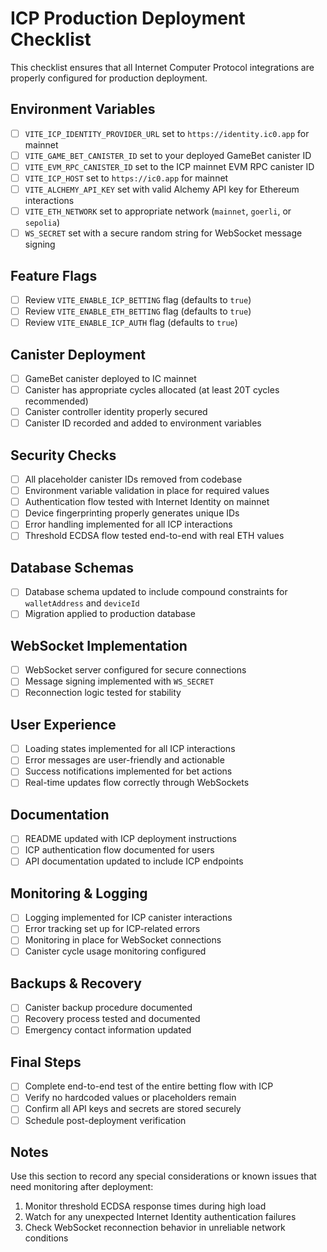 # ICP Production Deployment Checklist

This checklist ensures that all Internet Computer Protocol integrations are properly configured for production deployment.

## Environment Variables

- [ ] `VITE_ICP_IDENTITY_PROVIDER_URL` set to `https://identity.ic0.app` for mainnet
- [ ] `VITE_GAME_BET_CANISTER_ID` set to your deployed GameBet canister ID
- [ ] `VITE_EVM_RPC_CANISTER_ID` set to the ICP mainnet EVM RPC canister ID
- [ ] `VITE_ICP_HOST` set to `https://ic0.app` for mainnet
- [ ] `VITE_ALCHEMY_API_KEY` set with valid Alchemy API key for Ethereum interactions
- [ ] `VITE_ETH_NETWORK` set to appropriate network (`mainnet`, `goerli`, or `sepolia`)
- [ ] `WS_SECRET` set with a secure random string for WebSocket message signing

## Feature Flags

- [ ] Review `VITE_ENABLE_ICP_BETTING` flag (defaults to `true`)
- [ ] Review `VITE_ENABLE_ETH_BETTING` flag (defaults to `true`)
- [ ] Review `VITE_ENABLE_ICP_AUTH` flag (defaults to `true`)

## Canister Deployment

- [ ] GameBet canister deployed to IC mainnet
- [ ] Canister has appropriate cycles allocated (at least 20T cycles recommended)
- [ ] Canister controller identity properly secured
- [ ] Canister ID recorded and added to environment variables

## Security Checks

- [ ] All placeholder canister IDs removed from codebase
- [ ] Environment variable validation in place for required values
- [ ] Authentication flow tested with Internet Identity on mainnet
- [ ] Device fingerprinting properly generates unique IDs
- [ ] Error handling implemented for all ICP interactions
- [ ] Threshold ECDSA flow tested end-to-end with real ETH values

## Database Schemas

- [ ] Database schema updated to include compound constraints for `walletAddress` and `deviceId`
- [ ] Migration applied to production database

## WebSocket Implementation

- [ ] WebSocket server configured for secure connections
- [ ] Message signing implemented with `WS_SECRET`
- [ ] Reconnection logic tested for stability

## User Experience

- [ ] Loading states implemented for all ICP interactions
- [ ] Error messages are user-friendly and actionable
- [ ] Success notifications implemented for bet actions
- [ ] Real-time updates flow correctly through WebSockets

## Documentation

- [ ] README updated with ICP deployment instructions
- [ ] ICP authentication flow documented for users
- [ ] API documentation updated to include ICP endpoints

## Monitoring & Logging

- [ ] Logging implemented for ICP canister interactions
- [ ] Error tracking set up for ICP-related errors
- [ ] Monitoring in place for WebSocket connections
- [ ] Canister cycle usage monitoring configured

## Backups & Recovery

- [ ] Canister backup procedure documented
- [ ] Recovery process tested and documented
- [ ] Emergency contact information updated

## Final Steps

- [ ] Complete end-to-end test of the entire betting flow with ICP
- [ ] Verify no hardcoded values or placeholders remain
- [ ] Confirm all API keys and secrets are stored securely
- [ ] Schedule post-deployment verification

## Notes

Use this section to record any special considerations or known issues that need monitoring after deployment:

1. Monitor threshold ECDSA response times during high load
2. Watch for any unexpected Internet Identity authentication failures
3. Check WebSocket reconnection behavior in unreliable network conditions